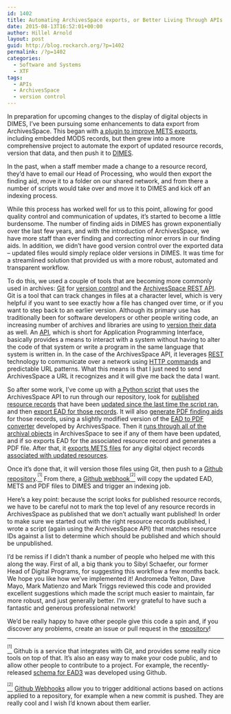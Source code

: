 ```yaml
---
id: 1402
title: Automating ArchivesSpace exports, or Better Living Through APIs
date: 2015-08-13T16:52:01+00:00
author: Hillel Arnold
layout: post
guid: http://blog.rockarch.org/?p=1402
permalink: /?p=1402
categories:
  - Software and Systems
  - XTF
tags:
  - APIs
  - ArchivesSpace
  - version control
---
```

In preparation for upcoming changes to the display of digital objects in DIMES, I’ve been pursuing some enhancements to data export from ArchivesSpace. This began with [a plugin to improve METS exports](https://github.com/RockefellerArchiveCenter/ArchivesSpace-Customizations/tree/mods-mets/plugins/local/backend/model), including embedded MODS records, but then grew into a more comprehensive project to automate the export of updated resource records, version that data, and then push it to [DIMES](http://dimes.rockarch.org/).

<!--more-->In the past, when a staff member made a change to a resource record, they’d have to email our Head of Processing, who would then export the finding aid, move it to a folder on our shared network, and from there a number of scripts would take over and move it to DIMES and kick off an indexing process.

While this process has worked well for us to this point, allowing for good quality control and communication of updates, it’s started to become a little burdensome. The number of finding aids in DIMES has grown exponentially over the last few years, and with the introduction of ArchivesSpace, we have more staff than ever finding and correcting minor errors in our finding aids. In addition, we didn’t have good version control over the exported data – updated files would simply replace older versions in DIMES. It was time for a streamlined solution that provided us with a more robust, automated and transparent workflow.

To do this, we used a couple of tools that are becoming more commonly used in archives: [Git](https://git-scm.com/) for [version control](https://git-scm.com/book/en/v2/Getting-Started-About-Version-Control) and the [ArchivesSpace REST API](http://archivesspace.github.io/archivesspace/api/). Git is a tool that can track changes in files at a character level, which is very helpful if you want to see exactly how a file has changed over time, or if you want to step back to an earlier version. Although its primary use has traditionally been for software developers or other people writing code, an increasing number of archives and libraries are using to [version their data](https://github.com/NYULibraries/findingaids_eads) as well. An [API](https://en.wikipedia.org/wiki/Application_programming_interface), which is short for Application Programming Interface, basically provides a means to interact with a system without having to alter the code of that system or write a program in the same language that system is written in. In the case of the ArchivesSpace API, it leverages [REST](https://en.wikipedia.org/wiki/Representational_state_transfer) technology to communicate over a network using [HTTP commands](https://en.wikipedia.org/wiki/Hypertext_Transfer_Protocol) and predictable URL patterns. What this means is that I just need to send ArchivesSpace a URL it recognizes and it will give me back the data I want.

So after some work, I’ve come up with [a Python script](https://github.com/RockefellerArchiveCenter/asExportIncremental) that uses the ArchivesSpace API to run through our repository, look for [published resource records](https://github.com/RockefellerArchiveCenter/asExportIncremental/blob/master/asExportIncremental.py#L191-L197) that have been [updated since the last time the script ran](https://github.com/RockefellerArchiveCenter/asExportIncremental/blob/master/asExportIncremental.py#L61-L69), and then [export EAD for those records](https://github.com/RockefellerArchiveCenter/asExportIncremental/blob/master/asExportIncremental.py#L96-L109). It will also [generate PDF finding aids](https://github.com/RockefellerArchiveCenter/asExportIncremental/blob/master/asExportIncremental.py#L89-L94) for those records, using a slightly modified version of the [EAD to PDF converter](https://github.com/RockefellerArchiveCenter/ead2pdf) developed by ArchivesSpace. Then it [runs through all of the archival objects](https://github.com/RockefellerArchiveCenter/asExportIncremental/blob/master/asExportIncremental.py#L199-L207) in ArchivesSpace to see if any of them have been updated, and if so exports EAD for the associated resource record and generates a PDF file. After that, it [exports METS files](https://github.com/RockefellerArchiveCenter/asExportIncremental/blob/master/asExportIncremental.py#L111-L123) for any digital object records [associated with updated resources](https://github.com/RockefellerArchiveCenter/asExportIncremental/blob/master/asExportIncremental.py#L217-L223).

Once it’s done that, it will version those files using Git, then push to a [Github](https://github.com/RockefellerArchiveCenter/data) [repository](https://github.com/RockefellerArchiveCenter/data).<a href="#_ftn2" name="_ftnref2"><sup><sup>[1]</sup></sup></a> From there, a [Github webhook](https://github.com/RockefellerArchiveCenter/data-webhook)<a href="#_ftn3" name="_ftnref3"><sup><sup>[2]</sup></sup></a> will copy the updated EAD, METS and PDF files to DIMES and trigger an indexing job.

Here’s a key point: because the script looks for published resource records, we have to be careful not to mark the top level of any resource records in ArchivesSpace as published that we don’t actually want published! In order to make sure we started out with the right resource records published, I wrote a script (again using the ArchivesSpace API) that matches resource IDs against a list to determine which should be published and which should be unpublished.

I&#8217;d be remiss if I didn&#8217;t thank a number of people who helped me with this along the way. First of all, a big thank you to Sibyl Schaefer, our former Head of Digital Programs, for suggesting this workflow a few months back. We hope you like how we’ve implemented it! Andromeda Yelton, Dave Mayo, Mark Matienzo and Mark Triggs reviewed this code and provided excellent suggestions which made the script much easier to maintain, far more robust, and just generally better. I&#8217;m very grateful to have such a fantastic and generous professional network!

We’d be really happy to have other people give this code a spin and, if you discover any problems, create an issue or pull request in the [repository](https://github.com/RockefellerArchiveCenter/asExportIncremental)!

<a href="#_ftnref1" name="_ftn1"></a>

* * *

<a href="#_ftnref2" name="_ftn2"><sup><sup>[1]</sup></sup></a> Github is a service that integrates with Git, and provides some really nice tools on top of that. It’s also an easy way to make your code public, and to allow other people to contribute to a project. For example, the recently-released [schema for EAD3](https://github.com/SAA-SDT/EAD-Revision) was developed using Github.

<a href="#_ftnref3" name="_ftn3"><sup><sup>[2]</sup></sup></a> [Github Webhooks](https://developer.github.com/webhooks/) allow you to trigger additional actions based on actions applied to a repository, for example when a new commit is pushed. They are really cool and I wish I’d known about them earlier.
